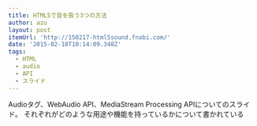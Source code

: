 ```yaml
---
title: HTML5で音を扱う3つの方法
author: azu
layout: post
itemUrl: 'http://150217-html5sound.fnobi.com/'
date: '2015-02-18T10:14:09.348Z'
tags:
  - HTML
  - audio
  - API
  - スライド
---
```

Audioタグ、WebAudio API、MediaStream Processing APIについてのスライド。
それぞれがどのような用途や機能を持っているかについて書かれている
